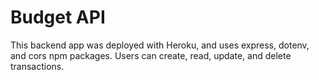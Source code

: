 # Budget API

This backend app was deployed with Heroku, and uses express, dotenv, and cors npm packages.
Users can create, read, update, and delete transactions.